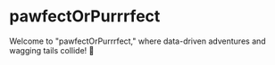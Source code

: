 # pawfectOrPurrrfect
Welcome to "pawfectOrPurrrfect," where data-driven adventures and wagging tails collide! 🐾
